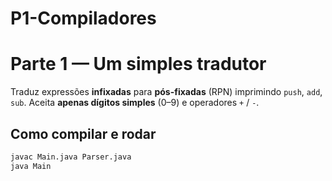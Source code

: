 # P1-Compiladores

# Parte 1 — Um simples tradutor

Traduz expressões **infixadas** para **pós-fixadas** (RPN) imprimindo `push`, `add`, `sub`.
Aceita **apenas dígitos simples** (0–9) e operadores `+` / `-`.

## Como compilar e rodar
```bash
javac Main.java Parser.java
java Main
